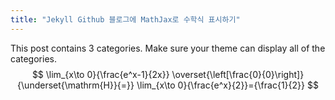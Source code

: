 ```yaml
---
title: "Jekyll Github 블로그에 MathJax로 수학식 표시하기"
---
```


This post contains 3 categories. Make sure your theme can display all of the categories.
$$
\lim_{x\to 0}{\frac{e^x-1}{2x}}
\overset{\left[\frac{0}{0}\right]}{\underset{\mathrm{H}}{=}}
\lim_{x\to 0}{\frac{e^x}{2}}={\frac{1}{2}}
$$
